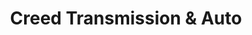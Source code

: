 ---
title: "Creed Transmission & Auto"
url: /dobson/creed-transmission-and-auto/
shop: car repair
---